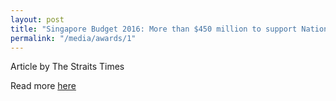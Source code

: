 ```yaml
---
layout: post
title: "Singapore Budget 2016: More than $450 million to support National Robotics Programme over next 3 years"
permalink: "/media/awards/1"
---
```

Article by The Straits Times

Read more [here](https://www.straitstimes.com/business/economy/singapore-budget-2016-more-than-450-million-to-support-national-robotics-programme)